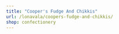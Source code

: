 ```yaml
---
title: "Cooper's Fudge And Chikkis"
url: /lonavala/coopers-fudge-and-chikkis/
shop: confectionery
---
```

